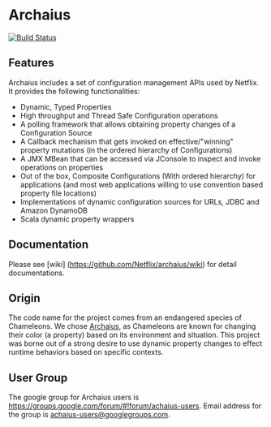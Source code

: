 Archaius
=====
[![Build Status](https://netflixoss.ci.cloudbees.com/buildStatus/icon?job=archaius-master)](https://netflixoss.ci.cloudbees.com/job/archaius-master/)

Features
-------

Archaius includes a set of configuration management APIs used by Netflix. It provides the following functionalities:

* Dynamic, Typed Properties
* High throughput and Thread Safe Configuration operations
* A polling framework that allows obtaining property changes of a Configuration Source
* A Callback mechanism that gets invoked on effective/"winning" property mutations (in the ordered hierarchy of Configurations)
* A JMX MBean that can be accessed via JConsole to inspect and invoke operations on properties
* Out of the box, Composite Configurations (With ordered hierarchy) for applications (and most web applications willing to use convention based property file locations)
* Implementations of dynamic configuration sources for URLs, JDBC and Amazon DynamoDB
* Scala dynamic property wrappers

Documentation
--------------
Please see [wiki] (https://github.com/Netflix/archaius/wiki) for detail documentations.

Origin
------
The code name for the project comes from an endangered species of Chameleons. We chose [Archaius](http://en.wikipedia.org/wiki/Archaius), as Chameleons are known for changing their color (a property) based on its environment and situation. This project was borne out of a strong desire to use dynamic property changes to effect runtime behaviors based on specific contexts.

User Group
----------
The google group for Archaius users is https://groups.google.com/forum/#!forum/achaius-users. Email address for the group is achaius-users@googlegroups.com.
